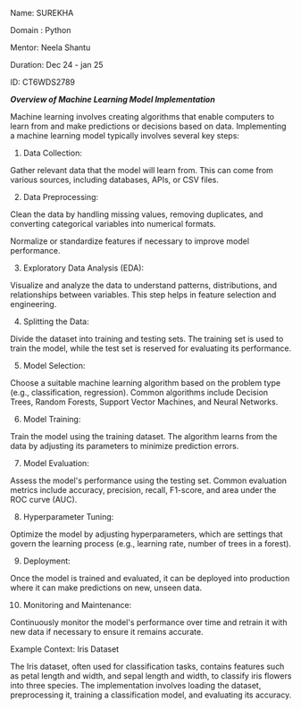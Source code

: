 Name: SUREKHA 

Domain : Python

Mentor: Neela Shantu

Duration: Dec 24 - jan 25

ID: CT6WDS2789





***Overview of Machine Learning Model Implementation***

Machine learning involves creating algorithms that enable computers to learn from and make predictions or decisions based on data. Implementing a machine learning model typically involves several key steps:

1. Data Collection:

Gather relevant data that the model will learn from. This can come from various sources, including databases, APIs, or CSV files.



2. Data Preprocessing:

Clean the data by handling missing values, removing duplicates, and converting categorical variables into numerical formats.

Normalize or standardize features if necessary to improve model performance.



3. Exploratory Data Analysis (EDA):

Visualize and analyze the data to understand patterns, distributions, and relationships between variables. This step helps in feature selection and engineering.



4. Splitting the Data:

Divide the dataset into training and testing sets. The training set is used to train the model, while the test set is reserved for evaluating its performance.



5. Model Selection:

Choose a suitable machine learning algorithm based on the problem type (e.g., classification, regression). Common algorithms include Decision Trees, Random Forests, Support Vector Machines, and Neural Networks.



6. Model Training:

Train the model using the training dataset. The algorithm learns from the data by adjusting its parameters to minimize prediction errors.



7. Model Evaluation:

Assess the model's performance using the testing set. Common evaluation metrics include accuracy, precision, recall, F1-score, and area under the ROC curve (AUC).



8. Hyperparameter Tuning:

Optimize the model by adjusting hyperparameters, which are settings that govern the learning process (e.g., learning rate, number of trees in a forest).



9. Deployment:

Once the model is trained and evaluated, it can be deployed into production where it can make predictions on new, unseen data.



10. Monitoring and Maintenance:

Continuously monitor the model's performance over time and retrain it with new data if necessary to ensure it remains accurate.




Example Context: Iris Dataset

The Iris dataset, often used for classification tasks, contains features such as petal length and width, and sepal length and width, to classify iris flowers into three species. The implementation involves loading the dataset, preprocessing it, training a classification model, and evaluating its accuracy.



